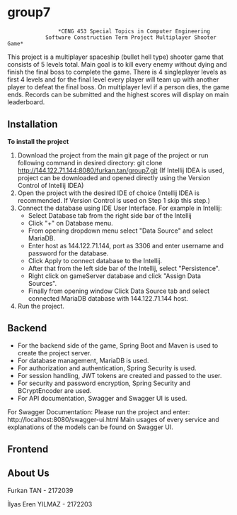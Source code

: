 # group7

                    *CENG 453 Special Topics in Computer Engineering
                Software Construction Term Project Multiplayer Shooter Game*


This project is a multiplayer spaceship (bullet hell type) shooter game that consists of 5 levels total. Main goal is to kill every enemy without dying and finish the final boss to complete the game. There is 4 singleplayer levels as first 4 levels and for the final level every player will team up with another player to defeat the final boss. On multiplayer levl if a person dies, the game ends. Records can be submitted and the highest scores will display on main leaderboard.

## Installation
**To install the project**
1. Download the project from the main git page of the project or run following command in desired directory:
    git clone http://144.122.71.144:8080/furkan.tan/group7.git
(If Intellij IDEA is used, project can be downloaded and opened directly using the Version Control of Intellij IDEA)
2. Open the project with the desired IDE of choice (Intellij IDEA is recommended. If Version Control is used on Step 1 skip this step.)
3. Connect the database using IDE User Interface.
    For example in Intellij:
    *   Select Database tab from the right side bar of the Intellij
    *   Click "+" on Database menu.
    *   From opening dropdown menu select "Data Source" and select MariaDB.
    *   Enter host as 144.122.71.144, port as 3306 and enter username and password for the database.
    *   Click Apply to connect database to the Intellij.
    *   After that from the left side bar of the Intellij, select "Persistence".
    *   Right click on gameServer database and click "Assign Data Sources".
    *   Finally from opening window Click Data Source tab and select connected MariaDB database with 144.122.71.144 host.
4. Run the project.

## Backend
* For the backend side of the game, Spring Boot and Maven is used to create the project server.
* For database management, MariaDB is used. 
* For authorization and authentication, Spring Security is used. 
* For session handling, JWT tokens are created and passed to the user.
* For security and password encryption, Spring Security and BCryptEncoder are used.
* For API documentation, Swagger and Swagger UI is used. 

For Swagger Documentation:
Please run the project and enter:
    http://localhost:8080/swagger-ui.html
Main usages of every service and explanations of the models can be found on Swagger UI.
    
## Frontend
## About Us

Furkan TAN - 2172039

İlyas Eren YILMAZ - 2172203
